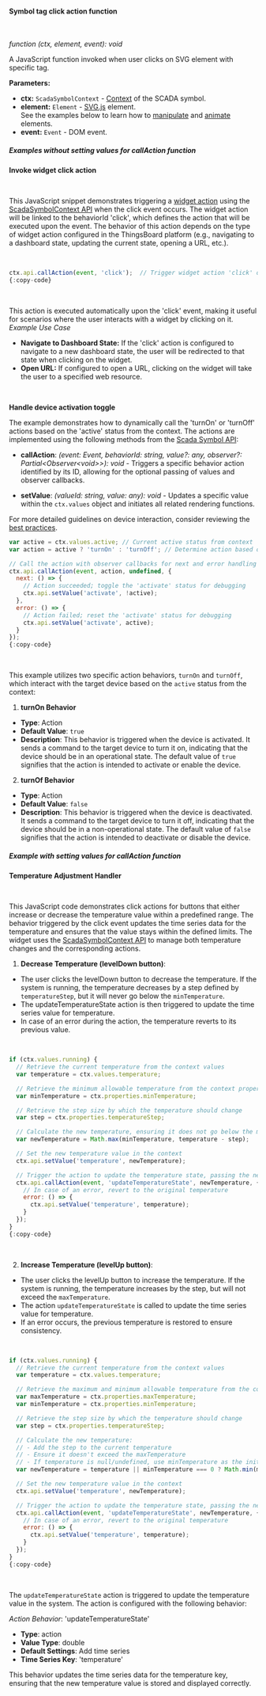 #### Symbol tag click action function

<div class="divider"></div>
<br/>

*function (ctx, element, event): void*

A JavaScript function invoked when user clicks on SVG element with specific tag.

**Parameters:**

<ul>
  <li><b>ctx:</b> <code>ScadaSymbolContext</code> - <a href="${siteBaseUrl}/docs${docPlatformPrefix}/user-guide/scada/scada-symbols-dev-guide/#scadasymbolcontext" target="_blank">Context</a> of the SCADA symbol.
  </li>
  <li><b>element:</b> <code>Element</code> - <a href="https://svgjs.dev/docs/3.2/getting-started/" target="_blank">SVG.js</a> element.<br>
        See the examples below to learn how to <a href="https://svgjs.dev/docs/3.2/manipulating/" target="_blank">manipulate</a> and <a href="${siteBaseUrl}/docs${docPlatformPrefix}/user-guide/scada/scada-symbols-dev-guide/#scadasymbolanimation" target="_blank">animate</a> elements.<br>
  </li>
  <li><b>event:</b> <code>Event</code> - DOM event.
  </li>
</ul>

<div class="divider"></div>

##### Examples without setting values for callAction function


**Invoke widget click action**

<br>

This JavaScript snippet demonstrates triggering a <a href="${siteBaseUrl}/docs${docPlatformPrefix}/user-guide//ui/widget-actions/#action-types" target="_blank">widget action</a> using the <a href="${siteBaseUrl}/docs${docPlatformPrefix}/user-guide/scada/scada-symbols-dev-guide/#scadasymbolcontext" target="_blank">ScadaSymbolContext API</a> when the click event occurs. The widget action will be linked to the behaviorId 'click', which defines the action that will be executed upon the event.
The behavior of this action depends on the type of widget action configured in the ThingsBoard platform (e.g., navigating to a dashboard state, updating the current state, opening a URL, etc.).

<br>

```javascript
ctx.api.callAction(event, 'click');  // Trigger widget action 'click' on event
{:copy-code}
```

<br>

This action is executed automatically upon the 'click' event, making it useful for scenarios where the user interacts with a widget by clicking on it.
*Example Use Case*

- **Navigate to Dashboard State:** If the 'click' action is configured to navigate to a new dashboard state, the user will be redirected to that state when clicking on the widget.
- **Open URL:** If configured to open a URL, clicking on the widget will take the user to a specified web resource.

<br>

**Handle device activation toggle**

The example demonstrates how to dynamically call the 'turnOn' or 'turnOff' actions based on the 'active' status from the context. The actions are implemented using the following methods from the <a href="${siteBaseUrl}/docs${docPlatformPrefix}/user-guide/scada/scada-symbols-dev-guide/#scadasymbolapi" target="_blank">Scada Symbol API</a>:

- **callAction**: *(event: Event, behaviorId: string, value?: any, observer?: Partial\<Observer\<void\>\>): void* - Triggers a specific behavior action identified by its ID, allowing for the optional passing of values and observer callbacks.

- **setValue**: *(valueId: string, value: any): void* - Updates a specific value within the `ctx.values` object and initiates all related rendering functions.

For more detailed guidelines on device interaction, consider reviewing the <a href="${siteBaseUrl}/docs${docPlatformPrefix}/user-guide/scada/scada-symbols-dev-guide/#best-practices" target="_blank">best practices</a>.

```javascript
var active = ctx.values.active; // Current active status from context
var action = active ? 'turnOn' : 'turnOff'; // Determine action based on active status

// Call the action with observer callbacks for next and error handling
ctx.api.callAction(event, action, undefined, {
  next: () => {
    // Action succeeded; toggle the 'activate' status for debugging
    ctx.api.setValue('activate', !active);
  },
  error: () => {
    // Action failed; reset the 'activate' status for debugging
    ctx.api.setValue('activate', active);
  }
});
{:copy-code}
```

<br>

This example utilizes two specific action behaviors, `turnOn` and `turnOff`, which interact with the target device based on the `active` status from the context:
1. **turnOn Behavior**
  * **Type**: Action
  * **Default Value**: `true`
  * **Description**: This behavior is triggered when the device is activated. It sends a command to the target device to turn it on, indicating that the device should be in an operational state. The default value of `true` signifies that the action is intended to activate or enable the device.
2. **turnOf Behavior**
* **Type**: Action
* **Default Value**: `false`
* **Description**: This behavior is triggered when the device is deactivated. It sends a command to the target device to turn it off, indicating that the device should be in a non-operational state. The default value of `false` signifies that the action is intended to deactivate or disable the device.


##### Example with setting values for callAction function

**Temperature Adjustment Handler**

<br>

This JavaScript code demonstrates click actions for buttons that either increase or decrease the temperature value within a predefined range.
The behavior triggered by the click event updates the time series data for the temperature and ensures that the value stays within the defined limits.
The widget uses the <a href="${siteBaseUrl}/docs${docPlatformPrefix}/user-guide/scada/scada-symbols-dev-guide/#scadasymbolcontext" target="_blank">ScadaSymbolContext API</a> to manage both temperature changes and the corresponding actions.

1. **Decrease Temperature (levelDown button)**:
  * The user clicks the levelDown button to decrease the temperature. If the system is running, the temperature decreases by a step defined by `temperatureStep`, but it will never go below the `minTemperature`.
  * The updateTemperatureState action is then triggered to update the time series value for temperature.
  * In case of an error during the action, the temperature reverts to its previous value.

<br>

```javascript
if (ctx.values.running) {
  // Retrieve the current temperature from the context values
  var temperature = ctx.values.temperature;

  // Retrieve the minimum allowable temperature from the context properties
  var minTemperature = ctx.properties.minTemperature;

  // Retrieve the step size by which the temperature should change
  var step = ctx.properties.temperatureStep;

  // Calculate the new temperature, ensuring it does not go below the minimum temperature
  var newTemperature = Math.max(minTemperature, temperature - step);

  // Set the new temperature value in the context
  ctx.api.setValue('temperature', newTemperature);

  // Trigger the action to update the temperature state, passing the new temperature value
  ctx.api.callAction(event, 'updateTemperatureState', newTemperature, {
    // In case of an error, revert to the original temperature
    error: () => {
      ctx.api.setValue('temperature', temperature);
    }
  });
}
{:copy-code}
```

<br>

2. **Increase Temperature (levelUp button)**:
  * The user clicks the levelUp button to increase the temperature. If the system is running, the temperature increases by the step, but will not exceed the `maxTemperature`.
  * The action `updateTemperatureState` is called to update the time series value for temperature.
  * If an error occurs, the previous temperature is restored to ensure consistency.

<br>

```javascript
if (ctx.values.running) {
  // Retrieve the current temperature from the context values
  var temperature = ctx.values.temperature;

  // Retrieve the maximum and minimum allowable temperature from the context properties
  var maxTemperature = ctx.properties.maxTemperature;
  var minTemperature = ctx.properties.minTemperature;

  // Retrieve the step size by which the temperature should change
  var step = ctx.properties.temperatureStep;

  // Calculate the new temperature:
  // - Add the step to the current temperature
  // - Ensure it doesn't exceed the maxTemperature
  // - If temperature is null/undefined, use minTemperature as the initial value
  var newTemperature = temperature || minTemperature === 0 ? Math.min(maxTemperature, temperature + step) : minTemperature;

  // Set the new temperature value in the context
  ctx.api.setValue('temperature', newTemperature);

  // Trigger the action to update the temperature state, passing the new temperature value
  ctx.api.callAction(event, 'updateTemperatureState', newTemperature, {
    // In case of an error, revert to the original temperature
    error: () => {
      ctx.api.setValue('temperature', temperature);
    }
  });
}
{:copy-code}
```

<br>

The `updateTemperatureState` action is triggered to update the temperature value in the system. The action is configured with the following behavior:

*Action Behavior*: 'updateTemperatureState'
  * **Type**: action
  * **Value Type**: double
  * **Default Settings**: Add time series
  * **Time Series Key**: 'temperature'

This behavior updates the time series data for the temperature key, ensuring that the new temperature value is stored and displayed correctly.
